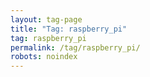 ```yaml
---
layout: tag-page
title: "Tag: raspberry_pi"
tag: raspberry_pi
permalink: /tag/raspberry_pi/
robots: noindex
---
```

